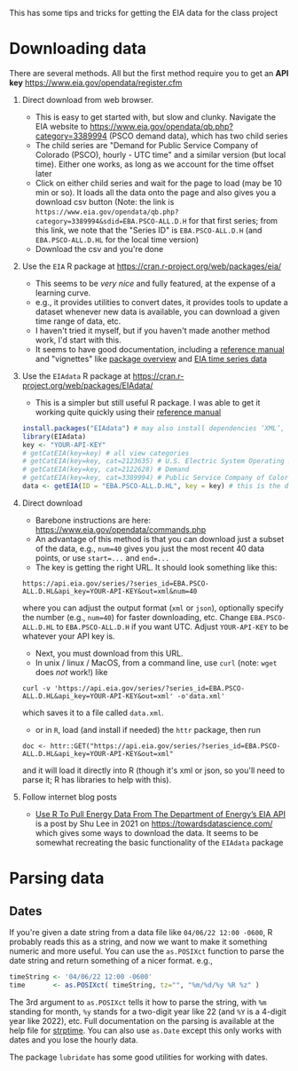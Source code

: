 This has some tips and tricks for getting the EIA data for the class project

# Downloading data
There are several methods.  All but the first method require you to get an **API key** https://www.eia.gov/opendata/register.cfm
1. Direct download from web browser.
    - This is easy to get started with, but slow and clunky. Navigate the EIA website to https://www.eia.gov/opendata/qb.php?category=3389994 (PSCO demand data), which has two child series
    - The child series are "Demand for Public Service Company of Colorado (PSCO), hourly - UTC time" and a similar version (but local time). Either one works, as long as we account for the time offset later
    - Click on either child series and wait for the page to load (may be 10 min or so). It loads all the data onto the page and also gives you a download csv button
    (Note: the link is `https://www.eia.gov/opendata/qb.php?category=3389994&sdid=EBA.PSCO-ALL.D.H` for that first series; from this link, we note that the "Series ID" is `EBA.PSCO-ALL.D.H` (and `EBA.PSCO-ALL.D.HL` for the local time version)
    - Download the csv and you're done
2. Use the `EIA` R package at https://cran.r-project.org/web/packages/eia/
    - This seems to be *very nice* and fully featured, at the expense of a learning curve.  
    - e.g., it provides utilities to convert dates, it provides tools to update a dataset whenever new data is available, you can download a given time range of data, etc.
    - I haven't tried it myself, but if you haven't made another method work, I'd start with this. 
    - It seems to have good documentation, including a [reference manual](https://cran.r-project.org/web/packages/eia/eia.pdf) and "vignettes" like [package overview](https://cran.r-project.org/web/packages/eia/vignettes/eia.html) and [EIA time series data](https://cran.r-project.org/web/packages/eia/vignettes/series.html)
3. Use the `EIAdata` R package at https://cran.r-project.org/web/packages/EIAdata/
    - This is a simpler but still useful R package. I was able to get it working quite quickly using their [reference manual](https://cran.r-project.org/web/packages/EIAdata/EIAdata.pdf)
    ```R
    install.packages("EIAdata") # may also install dependencies ‘XML’, ‘xts’, ‘zoo’
    library(EIAdata)
    key <- "YOUR-API-KEY"
    # getCatEIA(key=key) # all view categories
    # getCatEIA(key=key, cat=2123635) # U.S. Electric System Operating Data
    # getCatEIA(key=key, cat=2122628) # Demand
    # getCatEIA(key=key, cat=3389994) # Public Service Company of Colorado (PSCO)
    data <- getEIA(ID = "EBA.PSCO-ALL.D.HL", key = key) # this is the data we want
    ```
4. Direct download
    - Barebone instructions are here: https://www.eia.gov/opendata/commands.php
    - An advantage of this method is that you can download just a subset of the data, e.g., `num=40` gives you just the most recent 40 data points, or use `start=...` and `end=...`
    - The key is getting the right URL.  It should look something like this:

    ```
    https://api.eia.gov/series/?series_id=EBA.PSCO-ALL.D.HL&api_key=YOUR-API-KEY&out=xml&num=40
    ```
    where you can adjust the output format (`xml` or `json`), optionally specify the number (e.g., `num=40`) for faster downloading, etc. Change `EBA.PSCO-ALL.D.HL` to `EBA.PSCO-ALL.D.H` if you want UTC. 
    Adjust `YOUR-API-KEY` to be whatever your API key is.

    - Next, you must download from this URL.  
    - In unix / linux / MacOS, from a command line, use `curl` (note: `wget` does *not* work!) like
     
    ```
    curl -v 'https://api.eia.gov/series/?series_id=EBA.PSCO-ALL.D.HL&api_key=YOUR-API-KEY&out=xml' -o'data.xml'
    ```
    which saves it to a file called `data.xml`.

    - or in `R`, load (and install if needed) the `httr` package, then run
    ```
    doc <- httr::GET("https://api.eia.gov/series/?series_id=EBA.PSCO-ALL.D.HL&api_key=YOUR-API-KEY&out=xml"
    ```
    and it will load it directly into R (though it's xml or json, so you'll need to parse it; R has libraries to help with this).

5. Follow internet blog posts
    - [Use R To Pull Energy Data From The Department of Energy’s EIA API](https://towardsdatascience.com/use-r-to-pull-energy-data-from-the-department-of-energys-eia-api-8c4512946a28) is a post by Shu Lee in 2021 on https://towardsdatascience.com/ which gives some ways to download the data. It seems to be somewhat recreating the basic functionality of the `EIAdata` package
# Parsing data
## Dates
If you're given a date string from a data file like `04/06/22 12:00 -0600`, R probably reads this as a string, and now we want to make it something numeric and more useful. You can use the `as.POSIXct` function to parse the date string and return something of a nicer format.  e.g.,
```R
timeString <- '04/06/22 12:00 -0600'
time       <- as.POSIXct( timeString, tz="", "%m/%d/%y %R %z" )
```
The 3rd argument to `as.POSIXct` tells it how to parse the string, with `%m` standing for month, `%y` stands for a two-digit year like 22 (and `%Y` is a 4-digit year like 2022), etc.  Full documentation on the parsing is available at the help file for [strptime](https://www.rdocumentation.org/packages/base/versions/3.6.2/topics/strptime).
You can also use `as.Date` except this only works with dates and you lose the hourly data.

The package `lubridate` has some good utilities for working with dates.
